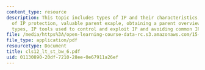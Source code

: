 ```yaml
---
content_type: resource
description: This topic includes types of IP and their characteristics, importance
  of IP protection, valuable parent exaple, obtaining a parent overview, other IP
  types, IP tools used to control and exploit IP and avoiding common IP mistakes.
file: /media/https%3A/open-learning-course-data-rc.s3.amazonaws.com/15-783j-product-design-and-development-spring-2006/0113089020df721028ee0e67911a26ef_cls12_lt_st_bw_6.pdf
file_type: application/pdf
resourcetype: Document
title: cls12_lt_st_bw_6.pdf
uid: 01130890-20df-7210-28ee-0e67911a26ef
---
```

